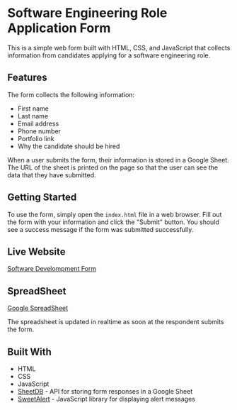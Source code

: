 # Software Engineering Role Application Form

This is a simple web form built with HTML, CSS, and JavaScript that collects information from candidates applying for a software engineering role.

## Features

The form collects the following information:

- First name
- Last name
- Email address
- Phone number
- Portfolio link
- Why the candidate should be hired

When a user submits the form, their information is stored in a Google Sheet. The URL of the sheet is printed on the page so that the user can see the data that they have submitted.

## Getting Started

To use the form, simply open the `index.html` file in a web browser. Fill out the form with your information and click the "Submit" button. You should see a success message if the form was submitted successfully.

## Live Website
[Software Develompment Form](https://software-development-application.netlify.app/)

## SpreadSheet
[Google SpreadSheet](https://docs.google.com/spreadsheets/d/174NgSOCihI07WjWWzu6GN-oqJmjyJRZwuwfH2Dyv3h8/edit?usp=sharing)

The spreadsheet is updated in realtime as soon at the respondent submits the form.

## Built With

- HTML
- CSS
- JavaScript
- [SheetDB](https://sheetdb.io/) - API for storing form responses in a Google Sheet
- [SweetAlert](https://sweetalert.js.org/) - JavaScript library for displaying alert messages
